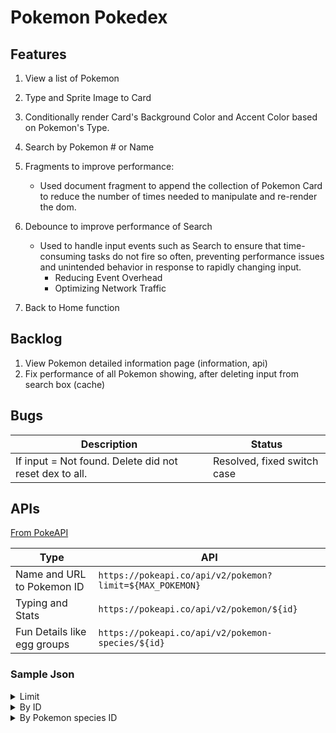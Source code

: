 # Pokemon Pokedex

## Features

1. View a list of Pokemon
2. Type and Sprite Image to Card
3. Conditionally render Card's Background Color and Accent Color based on Pokemon's Type.
4. Search by Pokemon # or Name
5. Fragments to improve performance:

   - Used document fragment to append the collection of Pokemon Card to reduce the number of times needed to manipulate and re-render the dom.

6. Debounce to improve performance of Search
   - Used to handle input events such as Search to ensure that time-consuming tasks do not fire so often, preventing performance issues and unintended behavior in response to rapidly changing input.
     - Reducing Event Overhead
     - Optimizing Network Traffic
7. Back to Home function

## Backlog

1. View Pokemon detailed information page (information, api)
2. Fix performance of all Pokemon showing, after deleting input from search box (cache)

## Bugs

| Description                                            | Status                      |
| ------------------------------------------------------ | --------------------------- |
| If input = Not found. Delete did not reset dex to all. | Resolved, fixed switch case |

## APIs

[From PokeAPI](https://pokeapi.co/)

| Type                        | API                                                      |
| --------------------------- | -------------------------------------------------------- |
| Name and URL to Pokemon ID  | `https://pokeapi.co/api/v2/pokemon?limit=${MAX_POKEMON}` |
| Typing and Stats            | `https://pokeapi.co/api/v2/pokemon/${id}`                |
| Fun Details like egg groups | `https://pokeapi.co/api/v2/pokemon-species/${id}`        |

### Sample Json

<details>
<summary>Limit</summary>

```
{
"count": 1292,
"next": "https://pokeapi.co/api/v2/pokemon?offset=10&limit=10",
"previous": null,
"results": [
{
"name": "bulbasaur",
"url": "https://pokeapi.co/api/v2/pokemon/1/"
},
{
"name": "ivysaur",
"url": "https://pokeapi.co/api/v2/pokemon/2/"
},
{
"name": "venusaur",
"url": "https://pokeapi.co/api/v2/pokemon/3/"
},
]}
```

</details>

<details>
<summary>By ID</summary>

```
{
"abilities": [],
"base_experience": 142,
"forms": [],
"game_indices": [],
"height": 10,
"held_items": [],
"id": 2,
"is_default": true,
"location_area_encounters": "https://pokeapi.co/api/v2/pokemon/2/encounters",
"moves": [],
"name": "ivysaur",
"order": 2,
"past_abilities": [],
"past_types": [],
"species": {},
"sprites": {},
"stats": [
    {
        "base_stat": 60,
        "effort": 0,
        "stat": {
        "name": "hp",
        "url": "https://pokeapi.co/api/v2/stat/1/"
        }
    },
    ],
"types": [
    {
        "slot": 1,
        "type": {
        "name": "grass",
        "url": "https://pokeapi.co/api/v2/type/12/" }
    },
    {
        "slot": 2,
        "type": {
        "name": "poison",
        "url": "https://pokeapi.co/api/v2/type/4/"}
    }
    ],
"weight": 130
}
```

</details>

<details>
<summary>By Pokemon species ID</summary>

```
{
"base_happiness": 50,
"capture_rate": 45,
"color": {},
"egg_groups": [
    {
        "name": "monster",
        "url": "https://pokeapi.co/api/v2/egg-group/1/"
    },
    {
        "name": "plant",
        "url": "https://pokeapi.co/api/v2/egg-group/7/"
    }],
"evolution_chain": {},
"evolves_from_species": {},
"flavor_text_entries": [
    {
        "flavor_text": "When the bulb on\nits back grows\nlarge, it appears\fto lose the\nability to stand\non its hind legs.",
        "language": {
            "name": "en",
            "url": "https://pokeapi.co/api/v2/language/9/"
    },
        "version": {
            "name": "red",
            "url": "https://pokeapi.co/api/v2/version/1/"
    }},
    {
        "flavor_text": "When the bulb on its back grows large, it\nappears to lose the ability to stand on\nits hind legs.",
        "language": {
            "name": "en",
            "url": "https://pokeapi.co/api/v2/language/9/"
    },
        "version": {
            "name": "leafgreen",
            "url": "https://pokeapi.co/api/v2/version/11/"
    }},
    {
        "flavor_text": "If the bud on its back starts to\nsmell sweet, it is evidence that\nthe large flower will soon bloom.",
        "language": {
            "name": "en",
            "url": "https://pokeapi.co/api/v2/language/9/"
    },
        "version": {
            "name": "soulsilver",
            "url": "https://pokeapi.co/api/v2/version/16/"
    }},
    {
        "flavor_text": "When the bud on its back starts\nswelling, a sweet aroma wafts to\nindicate the flower’s coming bloom.",
        "language": {
            "name": "en",
            "url": "https://pokeapi.co/api/v2/language/9/"
    },
        "version": {
            "name": "white-2",
            "url": "https://pokeapi.co/api/v2/version/22/"
    }},
    ],
"form_descriptions": [],
"forms_switchable": false,
"gender_rate": 1,
"genera": [],
"generation": {},
"growth_rate": {},
"habitat": {
    "name": "grassland",
    "url": "https://pokeapi.co/api/v2/pokemon-habitat/3/"
    },
"has_gender_differences": false,
"hatch_counter": 20,
"id": 2,
"is_baby": false,
"is_legendary": false,
"is_mythical": false,
"name": "ivysaur",
"names": [],
"order": 2,
"pal_park_encounters": [],
"pokedex_numbers": [],
"shape": {},
"varieties": []
}

```

</details>
